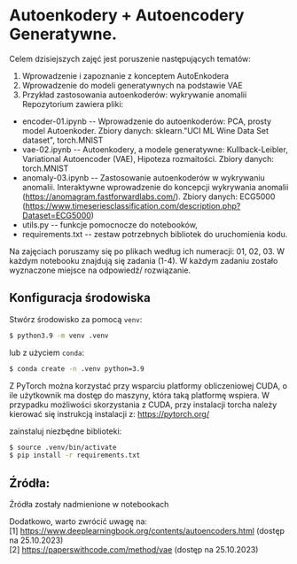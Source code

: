 # Autoenkodery + Autoencodery Generatywne.

Celem dzisiejszych zajęć jest poruszenie następujących tematów:
1. Wprowadzenie i zapoznanie z konceptem AutoEnkodera
2. Wprowadzenie do modeli generatywnych na podstawie VAE
3. Przykład zastosowania autoenkoderów: wykrywanie anomalii
Repozytorium zawiera pliki:
- encoder-01.ipynb -- Wprowadzenie do autoenkoderów: PCA, prosty model Autoenkoder. Zbiory danych: sklearn."UCI ML Wine Data Set dataset", torch.MNIST
- vae-02.ipynb -- Autoenkodery, a modele generatywne: Kullback-Leibler, Variational Autoencoder (VAE), Hipoteza rozmaitości. Zbiory danych: torch.MNIST
- anomaly-03.ipynb -- Zastosowanie autoenkoderów w wykrywaniu anomalii. Interaktywne wprowadzenie do koncepcji wykrywania anomalii (https://anomagram.fastforwardlabs.com/). Zbiory danych: ECG5000 (https://www.timeseriesclassification.com/description.php?Dataset=ECG5000)
- utils.py -- funkcje pomocnocze do notebooków, 
- requirements.txt -- zestaw potrzebnych bibliotek do uruchomienia kodu.

Na zajęciach poruszamy się po plikach według ich numeracji: 01, 02, 03. W każdym notebooku znajdują się zadania (1-4). W każdym zadaniu zostało wyznaczone miejsce na odpowiedź/ rozwiązanie. 

## Konfiguracja środowiska

Stwórz środowisko za pomocą `venv`:
```bash
$ python3.9 -m venv .venv
```
lub z użyciem `conda`:
```bash
$ conda create -n .venv python=3.9
```
Z PyTorch można korzystać przy wsparciu platformy obliczeniowej CUDA, o ile użytkownik ma dostęp do maszyny, która taką platformę wspiera. W przypadku możliwości skorzystania z CUDA, przy instalacji torcha należy kierować się instrukcją instalacji z: https://pytorch.org/

zainstaluj niezbędne biblioteki:
```bash
$ source .venv/bin/activate
$ pip install -r requirements.txt
```

## Źródła:
Źródła zostały nadmienione w notebookach

Dodatkowo, warto zwrócić uwagę na:<br/>
[1] https://www.deeplearningbook.org/contents/autoencoders.html (dostęp na 25.10.2023)<br/>
[2] https://paperswithcode.com/method/vae (dostęp na 25.10.2023)
